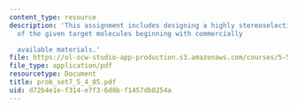 ```yaml
---
content_type: resource
description: 'This assignment includes designing a highly stereoselective synthesis
  of the given target molecules beginning with commercially

  available materials.'
file: https://ol-ocw-studio-app-production.s3.amazonaws.com/courses/5-512-synthetic-organic-chemistry-ii-spring-2005/d72b4e1ef314e7f36d8bf1457db8254a_prob_set7_5_4_05.pdf
file_type: application/pdf
resourcetype: Document
title: prob_set7_5_4_05.pdf
uid: d72b4e1e-f314-e7f3-6d8b-f1457db8254a
---
```

